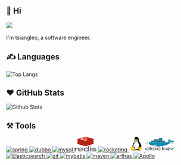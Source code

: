 ## 👋 Hi

![](https://komarev.com/ghpvc/?username=tsiangleo&label=PROFILE+VIEWS)

I'm tsiangleo, a software engineer.


## ✍️ Languages

![Top Langs](https://github-readme-stats.vercel.app/api/top-langs/?username=tsiangleo&layout=compact&hide=javascript,css,html)


## ❤️ GitHub Stats

![Github Stats](https://github-readme-stats.vercel.app/api?username=tsiangleo&show_icons=true)


## ⚒ Tools

<p align="left">
<a href="https://spring.io/" target="_blank"> <img src="https://spring.io/images/spring-logo-9146a4d3298760c2e7e49595184e1975.svg" alt="spring" width="100" height="40"/> </a>
<a href="https://github.com/ctripcorp/apollo" target="_blank"> <img src="https://img.alicdn.com/tfs/TB1lrnCkXzqK1RjSZFCXXbbxVXa-1340-328.png" alt="dubbo" width="80" height="40"/> </a>
<a href="https://www.mysql.com/cn/" target="_blank"> <img src="https://d1.awsstatic.com/asset-repository/products/amazon-rds/1024px-MySQL.ff87215b43fd7292af172e2a5d9b844217262571.png" alt="mysql" width="60" height="40"/> </a>
<a href="https://redis.io" target="_blank"> <img src="https://raw.githubusercontent.com/devicons/devicon/master/icons/redis/redis-original-wordmark.svg" alt="redis" width="60" height="40"/> </a>
<a href="https://rocketmq.apache.org/" target="_blank"> <img src="https://upload.wikimedia.org/wikipedia/en/thumb/9/9d/Apache_RocketMQ_Logo.svg/400px-Apache_RocketMQ_Logo.svg.png" alt="rocketmq" width="40" height="40"/> </a>
<a href="https://www.linux.org/" target="_blank"> <img src="https://raw.githubusercontent.com/devicons/devicon/master/icons/linux/linux-original.svg" alt="linux" width="40" height="40"/> </a>
<a href="https://www.docker.com/" target="_blank"> <img src="https://raw.githubusercontent.com/devicons/devicon/master/icons/docker/docker-original-wordmark.svg" alt="docker" width="80" height="40"/> </a>
<a href="https://www.elastic.co/cn/" target="_blank"> <img src="https://images.contentstack.io/v3/assets/bltefdd0b53724fa2ce/blt280217a63b82a734/5bbdaacf63ed239936a7dd56/elastic-logo.svg" alt="Elasticsearch" width="100" height="40"/> </a>
<a href="https://git-scm.com/" target="_blank"> <img src="https://www.vectorlogo.zone/logos/git-scm/git-scm-icon.svg" alt="git" width="40" height="40"/> </a>
<a href="https://mybatis.org/mybatis-3/zh/index.html" target="_blank"> <img src="https://mybatis.org/images/mybatis-logo.png" alt="mybatis" width="100" height="40"/> </a>
<a href="https://maven.apache.org/" target="_blank"> <img src="https://maven.apache.org/images/maven-logo-black-on-white.png" alt="maven" width="80" height="40"/> </a>
<a href="https://github.com/alibaba/arthas" target="_blank"> <img src="https://arthas.aliyun.com/doc/_images/arthas.png" alt="arthas" width="80" height="40"/> </a>
<a href="https://github.com/ctripcorp/apollo" target="_blank"> <img src="https://raw.githubusercontent.com/ctripcorp/apollo/master/doc/images/logo/logo-simple.png" alt="Apollo" width="80" height="40"/> </a>
</p>
